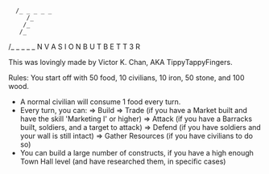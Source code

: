       /_ _ _ _ _
         /_
        /_
       /_
  /_ _ _ _ _   N V A S I O N   B U T   B E T T 3 R


 This was lovingly made by Victor K. Chan, AKA TippyTappyFingers.

 Rules:
 You start off with 50 food, 10 civilians, 10 iron, 50 stone, and 100 wood.
 - A normal civilian will consume 1 food every turn.
 - Every turn, you can:
   => Build
   => Trade (if you have a Market built and have the skill 'Marketing I' or higher)
   => Attack (if you have a Barracks built, soldiers, and a target to attack)
   => Defend (if you have soldiers and your wall is still intact)
   => Gather Resources (if you have civilians to do so)
 - You can build a large number of constructs, if you have a high enough
   Town Hall level (and have researched them, in specific cases)
